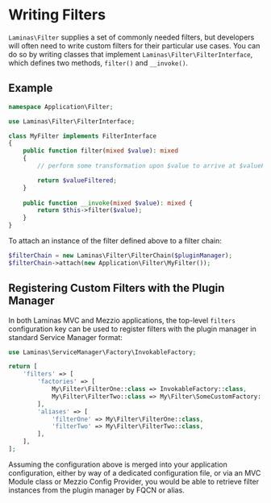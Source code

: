 # Writing Filters

`Laminas\Filter` supplies a set of commonly needed filters, but developers will
often need to write custom filters for their particular use cases.
You can do so by writing classes that implement `Laminas\Filter\FilterInterface`, which defines two methods, `filter()` and `__invoke()`.

## Example

```php
namespace Application\Filter;

use Laminas\Filter\FilterInterface;

class MyFilter implements FilterInterface
{
    public function filter(mixed $value): mixed
    {
        // perform some transformation upon $value to arrive at $valueFiltered

        return $valueFiltered;
    }
    
    public function __invoke(mixed $value): mixed {
        return $this->filter($value);    
    }
}
```

To attach an instance of the filter defined above to a filter chain:

```php
$filterChain = new Laminas\Filter\FilterChain($pluginManager);
$filterChain->attach(new Application\Filter\MyFilter());
```

## Registering Custom Filters with the Plugin Manager

In both Laminas MVC and Mezzio applications, the top-level `filters` configuration key can be used to register filters with the plugin manager in standard Service Manager format:

```php
use Laminas\ServiceManager\Factory\InvokableFactory;

return [
    'filters' => [
        'factories' => [
            My\Filter\FilterOne::class => InvokableFactory::class,
            My\Filter\FilterTwo::class => My\Filter\SomeCustomFactory::class,
        ],
        'aliases' => [
            'filterOne' => My\Filter\FilterOne::class,
            'filterTwo' => My\Filter\FilterTwo::class,
        ],
    ],
];
```

Assuming the configuration above is merged into your application configuration, either by way of a dedicated configuration file, or via an MVC Module class or Mezzio Config Provider, you would be able to retrieve filter instances from the plugin manager by FQCN or alias.
